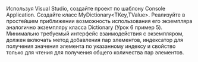 Используя Visual Studio, создайте проект по шаблону Console Application.
Создайте класс MyDictionary<TKey,TValue>. Реализуйте в простейшем приближении возможность
использования его экземпляра аналогично экземпляру класса Dictionary (Урок 6 пример 5).
Минимально требуемый интерфейс взаимодействия с экземпляром, должен включать метод
добавления пар элементов, индексатор для получения значения элемента по указанному индексу и
свойство только для чтения для получения общего количества пар элементов.